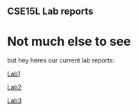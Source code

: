 ## CSE15L Lab reports
# Not much else to see
but hey heres our current lab reports:

[Lab1](https://zeni0s74.github.io/cse15l-lab-reports/Lab1)

[Lab2](https://zeni0s74.github.io/cse15l-lab-reports/Lab2)

[Lab3](https://zeni0s74.github.io/cse15l-lab-reports/Lab3)
